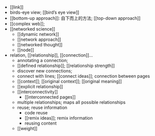 - [[link]]
- birds-eye view; [[bird’s eye view]]
- [[bottom-up approach]]: 自下而上的方法; [[top-down approach]]
- [[complex web]];
- [[networked science]]
    - [[dynamic network]]
    - [[network approach]]
    - [[networked thought]]
    - [[node]]
- relation, [[relationship]], [[connection]]...
    - annotating a connection;
    - [[defined relationship]]; [[relationship strength]]
    - discover new connections;
    - connect with lines; [[connect ideas]]; connection between pages
    - [[context]]; [[original context]]; [[original meaning]]
    - [[explicit relationship]]
    - [[interconnectivity]]
        - [[interconnected pages]]
    - multiple relationships; maps all possible relationships
    - reuse; reuse information
        - code reuse
        - [[remix ideas]]; remix information
        - reusing content
    - [[weight]]
